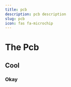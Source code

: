 ```yaml
---
title: pcb
description: pcb description
slug: pcb
icon: fas fa-microchip
---
```


# The Pcb
## Cool
### Okay

